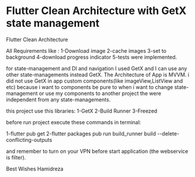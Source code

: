 # Flutter Clean Architecture with GetX state management



Flutter Clean Architecture

All Requirements like :
1-Download image
2-cache images
3-set to background
4-download progress indicator
5-tests
were implemented.

for state-management and DI and navigation I used GetX and I can use any other state-managements instead GetX.
The Architecture of App is MVVM.
i did not use GetX in app custom components(like imageView,ListView and etc) because i want to components be pure
to when i want to change state-management or use my components to another project the were independent from any state-managements.


this project use this libraries:
1-GetX
2-Build Runner
3-Freezed


before run project execute these commands in terminal:

1-flutter pub get
2-flutter packages pub run build_runner build --delete-conflicting-outputs

and remember to turn on your VPN before start application (the webservice is filter).

Best Wishes
Hamidreza


